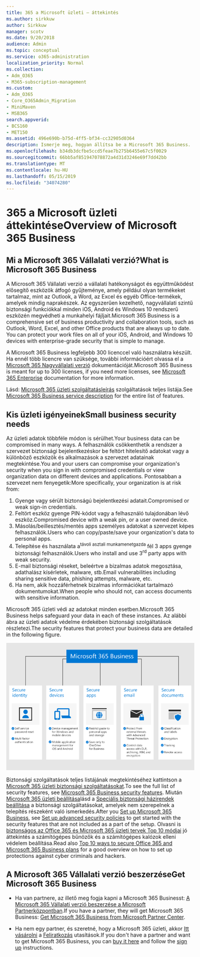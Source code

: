 ```yaml
---
title: 365 a Microsoft üzleti – áttekintés
ms.author: sirkkuw
author: Sirkkuw
manager: scotv
ms.date: 9/20/2018
audience: Admin
ms.topic: conceptual
ms.service: o365-administration
localization_priority: Normal
ms.collection:
- Adm_O365
- M365-subscription-management
ms.custom:
- Adm_O365
- Core_O365Admin_Migration
- MiniMaven
- MSB365
search.appverid:
- BCS160
- MET150
ms.assetid: 496e690b-b75d-4ff5-bf34-cc32905d0364
description: Ismerje meg, hogyan állítsa be a Microsoft 365 Business.
ms.openlocfilehash: b34db3dcfbe5ccd5feae7b275b6455e67c5f0029
ms.sourcegitcommit: 66bb5af851947078872a4d31d3246e69f7dd42bb
ms.translationtype: MT
ms.contentlocale: hu-HU
ms.lasthandoff: 05/15/2019
ms.locfileid: "34074280"
---
```

# <a name="overview-of-microsoft-365-business"></a><span data-ttu-id="fa490-103">365 a Microsoft üzleti áttekintése</span><span class="sxs-lookup"><span data-stu-id="fa490-103">Overview of Microsoft 365 Business</span></span>

## <a name="what-is-microsoft-365-business"></a><span data-ttu-id="fa490-104">Mi a Microsoft 365 Vállalati verzió?</span><span class="sxs-lookup"><span data-stu-id="fa490-104">What is Microsoft 365 Business</span></span>

<span data-ttu-id="fa490-p101">A Microsoft 365 Vállalati verzió a vállalati hatékonyságot és együttműködést elősegítő eszközök átfogó gyűjteménye, amely például olyan termékeket tartalmaz, mint az Outlook, a Word, az Excel és egyéb Office-termékek, amelyek mindig naprakészek. Az egyszerűen kezelhető, nagyvállalati szintű biztonsági funkciókkal minden iOS, Android és Windows 10 rendszerű eszközén megvédheti a munkahelyi fájljait.</span><span class="sxs-lookup"><span data-stu-id="fa490-p101">Microsoft 365 Business is a comprehensive set of business productivity and collaboration tools, such as Outlook, Word, Excel, and other Office products that are always up to date. You can protect your work files on all of your iOS, Android, and Windows 10 devices with enterprise-grade security that is simple to manage.</span></span>
  
<span data-ttu-id="fa490-107">A Microsoft 365 Business legfeljebb 300 licenccel való használatra készült. Ha ennél több licencre van szüksége, további információért olvassa el a [Microsoft 365 Nagyvállalati verzió](https://go.microsoft.com/fwlink/p/?linkid=860986) dokumentációját.</span><span class="sxs-lookup"><span data-stu-id="fa490-107">Microsoft 365 Business is meant for up to 300 licenses, if you need more licenses, see [Microsoft 365 Enterprise](https://go.microsoft.com/fwlink/p/?linkid=860986) documentation for more information.</span></span>

<span data-ttu-id="fa490-108">Lásd: [Microsoft 365 üzleti szolgáltatásleírás](https://docs.microsoft.com/office365/servicedescriptions/microsoft-365-business-service-description) szolgáltatások teljes listája.</span><span class="sxs-lookup"><span data-stu-id="fa490-108">See [Microsoft 365 Business service description](https://docs.microsoft.com/office365/servicedescriptions/microsoft-365-business-service-description) for the entire list of features.</span></span>
  
## <a name="small-business-security-needs"></a><span data-ttu-id="fa490-109">Kis üzleti igényeinek</span><span class="sxs-lookup"><span data-stu-id="fa490-109">Small business security needs</span></span>

<span data-ttu-id="fa490-110">Az üzleti adatok többféle módon is sérülhet.</span><span class="sxs-lookup"><span data-stu-id="fa490-110">Your business data can be compromised in many ways.</span></span> <span data-ttu-id="fa490-111">A felhasználók csökkenthetik a rendszer a szervezet biztonsági bejelentkezéskor be feltört hitelesítő adatokat vagy a különböző eszközök és alkalmazások a szervezet adatainak megtekintése.</span><span class="sxs-lookup"><span data-stu-id="fa490-111">You and your users can compromise your organization's security when you sign in with compromised credentials or view organization data on different devices and applications.</span></span> <span data-ttu-id="fa490-112">Pontosabban a szervezet nem fenyegetik:</span><span class="sxs-lookup"><span data-stu-id="fa490-112">More specifically, your organization is at risk from:</span></span>

1. <span data-ttu-id="fa490-113">Gyenge vagy sérült biztonságú bejelentkezési adatait.</span><span class="sxs-lookup"><span data-stu-id="fa490-113">Compromised or weak sign-in credentials.</span></span>
2. <span data-ttu-id="fa490-114">Feltört eszköz gyenge PIN-kódot vagy a felhasználó tulajdonában lévő eszköz.</span><span class="sxs-lookup"><span data-stu-id="fa490-114">Compromised device with a weak pin, or a user owned device.</span></span>
3. <span data-ttu-id="fa490-115">Másolás/beillesztés/mentés apps személyes adatokat a szervezet képes felhasználók.</span><span class="sxs-lookup"><span data-stu-id="fa490-115">Users who can copy/paste/save your organization's data to personal apps.</span></span>
4. <span data-ttu-id="fa490-116">Telepítése és használata a<sup>távoli asztali munkamenetgazda</sup> fél 3 apps gyenge biztonsági felhasználók.</span><span class="sxs-lookup"><span data-stu-id="fa490-116">Users who install and use 3<sup>rd</sup> party apps with weak security.</span></span>
5. <span data-ttu-id="fa490-117">E-mail biztonsági réseket, beleértve a bizalmas adatok megosztása, adathalász kísérletek, malware, stb.</span><span class="sxs-lookup"><span data-stu-id="fa490-117">Email vulnerabilities including sharing sensitive data, phishing attempts, malware, etc.</span></span>
6. <span data-ttu-id="fa490-118">Ha nem, akik hozzáférhetnek bizalmas információkat tartalmazó dokumentumokat.</span><span class="sxs-lookup"><span data-stu-id="fa490-118">When people who should not, can access documents with sensitive information.</span></span>

<span data-ttu-id="fa490-119">Microsoft 365 üzleti védi az adatokat minden esetben.</span><span class="sxs-lookup"><span data-stu-id="fa490-119">Microsoft 365 Business helps safeguard your data in each of these instances.</span></span> <span data-ttu-id="fa490-120">Az alábbi ábra az üzleti adatok védelme érdekében biztonsági szolgáltatások részletezi.</span><span class="sxs-lookup"><span data-stu-id="fa490-120">The security features that protect your business data are detailed in the following figure.</span></span>

![Egy szám, amely azt mutatja, hogyan M365B védi az üzleti.](media/m365businessvalueadd.png)

<span data-ttu-id="fa490-122">Biztonsági szolgáltatások teljes listájának megtekintéséhez kattintson a [Microsoft 365 üzleti biztonsági szolgáltatásokat](security-features.md).</span><span class="sxs-lookup"><span data-stu-id="fa490-122">To see the full list of security features, see [Microsoft 365 Business security features](security-features.md).</span></span> <span data-ttu-id="fa490-123">Miután [Microsoft 365 üzleti beállítása](set-up.md)lásd a [Speciális biztonsági házirendek beállítása](set-up-advanced-security.md) a biztonsági szolgáltatásokat, amelyek nem szerepelnek a telepítés részeként való ismerkedés.</span><span class="sxs-lookup"><span data-stu-id="fa490-123">After you [Set up Microsoft 365 Business](set-up.md), see [Set up advanced security policies](set-up-advanced-security.md) to get started with the security features that are not included as a part of the setup.</span></span> <span data-ttu-id="fa490-124">Olvasni is [biztonságos az Office 365 és Microsoft 365 üzleti tervek Top 10 módjai](https://docs.microsoft.com/office365/admin/security-and-compliance/secure-your-business-data) jó áttekintés a számítógépes bűnözők és a számítógépes kalózok elleni védelem beállítása.</span><span class="sxs-lookup"><span data-stu-id="fa490-124">Read also [Top 10 ways to secure Office 365 and Microsoft 365 Business plans](https://docs.microsoft.com/office365/admin/security-and-compliance/secure-your-business-data) for a good overview on how to set up protections against cyber criminals and hackers.</span></span>

## <a name="get-microsoft-365-business"></a><span data-ttu-id="fa490-125">A Microsoft 365 Vállalati verzió beszerzése</span><span class="sxs-lookup"><span data-stu-id="fa490-125">Get Microsoft 365 Business</span></span>

- <span data-ttu-id="fa490-126">Ha van partnere, az illető meg fogja kapni a Microsoft 365 Businesst: [A Microsoft 365 Vállalati verzió beszerzése a Microsoft Partnerközpontban](get-microsoft-365-business.md#get-microsoft-365-business-from-microsoft-partner-center).</span><span class="sxs-lookup"><span data-stu-id="fa490-126">If you have a partner, they will get Microsoft 365 Business: [Get Microsoft 365 Business from Microsoft Partner Center](get-microsoft-365-business.md#get-microsoft-365-business-from-microsoft-partner-center).</span></span>

- <span data-ttu-id="fa490-127">Ha nem egy partner, és szeretné, hogy a Microsoft 365 üzleti, akkor [Itt vásárolni](https://www.microsoft.com/microsoft-365/business) a [Feliratkozás](sign-up.md) utasítások.</span><span class="sxs-lookup"><span data-stu-id="fa490-127">If you don't have a partner and want to get Microsoft 365 Business, you can [buy it here](https://www.microsoft.com/microsoft-365/business) and follow the [sign up](sign-up.md) instructions.</span></span>